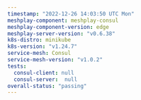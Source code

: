 ```yaml
---
timestamp: "2022-12-26 14:03:50 UTC Mon"
meshplay-component: meshplay-consul
meshplay-component-version: edge
meshplay-server-version: "v0.6.38"
k8s-distro: minikube
k8s-version: "v1.24.7"
service-mesh: Consul
service-mesh-version: "v1.0.2"
tests:
  consul-client: null
  consul-server:  null
overall-status: "passing"
---
```

